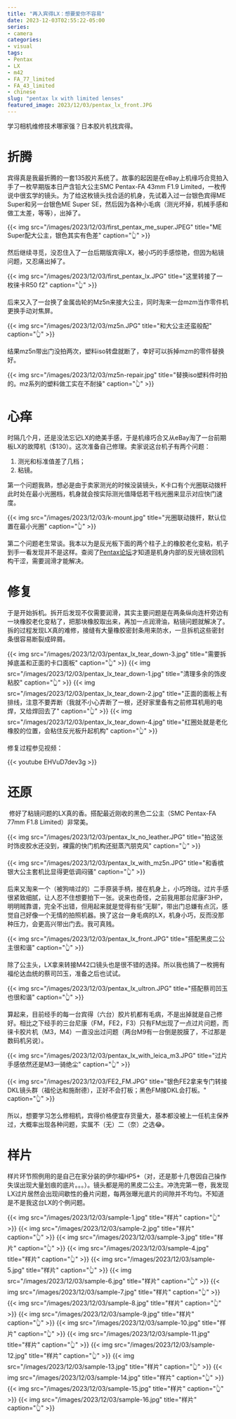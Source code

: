 ```yaml
---
title: "再入宾得LX：想要爱你不容易"
date: 2023-12-03T02:55:22-05:00
series:
- camera
categories:
- visual
tags:
- Pentax
- LX
- m42
- FA_77_limited
- FA_43_limited
- chinese
slug: "pentax lx with limited lenses"
featured_image: 2023/12/03/pentax_lx_front.JPG
---
```


学习相机维修技术哪家强？日本胶片机找宾得。
<!--more-->

# 折腾

宾得真是我最折腾的一套135胶片系统了。故事的起因是在eBay上机缘巧合竞拍入手了一枚早期版本日产含铅大公主SMC Pentax-FA 43mm F1.9 Limited，一枚传说中很玄学的镜头。为了给这枚镜头找合适的机身，先试着入过一台银色宾得ME Super和另一台银色ME Super SE，然后因为各种小毛病（测光坏掉，机械手感和做工太差，等等），出掉了。

{{< img src="/images/2023/12/03/first_pentax_me_super.JPEG" title="ME Super配大公主，银色其实有色差" caption="👆" >}}

然后继续寻觅，没忍住入了一台后期版宾得LX，被小巧的手感惊艳，但因为粘镜问题，又忍痛出掉了。

{{< img src="/images/2023/12/03/first_pentax_lx.JPG" title="这里转接了一枚徕卡R50 f2" caption="👆" >}}

后来又入了一台换了金属齿轮的Mz5n来接大公主，同时淘来一台mzm当作零件机更换手动对焦屏。

{{< img src="/images/2023/12/03/mz5n.JPG" title="和大公主还蛮般配" caption="👆" >}}

结果mz5n带出门没拍两次，塑料iso转盘就断了，幸好可以拆掉mzm的零件替换好。

{{< img src="/images/2023/12/03/mz5n-repair.jpg" title="替换iso塑料件时拍的。mz系列的塑料做工实在不耐操" caption="👆" >}}

# 心痒

时隔几个月，还是没法忘记LX的绝美手感，于是机缘巧合又从eBay淘了一台前期板LX的故障机（$130）。这次准备自己修理。卖家说这台机子有两个问题：

1. 测光和标准值差了几档；
2. 粘镜。

第一个问题我熟，想必是由于卖家测光的时候没装镜头，K卡口有个光圈联动拨杆此时处在最小光圈档，机身就会按实际测光值降低若干档光圈来显示对应快门速度。

{{< img src="/images/2023/12/03/k-mount.jpg" title="光圈联动拨杆，默认位置在最小光圈" caption="👆" >}}

第二个问题老生常谈。我本以为是反光板下面的两个柱子上的橡胶老化变粘，机子到手一看发现并不是这样。查阅了[Pentax论坛](https://www.pentaxforums.com/forums/8-film-slrs-compact-film-cameras/383378-slooooooooooowww-mirror-pentax-lx.html)才知道是机身内部的反光镜收回机构干涩，需要润滑才能解决。

# 修复

于是开始拆机。拆开后发现不仅需要润滑，其实主要问题是在两条纵向连杆旁边有一块橡胶老化变粘了，把那块橡胶取出来，再加一点润滑油，粘镜问题就解决了。拆的过程发现LX真的难修，接缝有大量橡胶密封条用来防水，一旦拆机这些密封条很容易断裂成碎屑。

{{< img src="/images/2023/12/03/pentax_lx_tear_down-3.jpg" title="需要拆掉底盖和正面的卡口面板" caption="👆" >}}
{{< img src="/images/2023/12/03/pentax_lx_tear_down-1.jpg" title="清理多余的饰皮粘胶" caption="👆" >}}
{{< img src="/images/2023/12/03/pentax_lx_tear_down-2.jpg" title="正面的面板上有排线，注意不要弄断（我就不小心弄断了一根，还好家里备有之前修耳机用的电焊，又给焊回去了" caption="👆" >}}
{{< img src="/images/2023/12/03/pentax_lx_tear_down-4.jpg" title="红圈处就是老化橡胶的位置，会粘住反光板升起机构" caption="👆" >}}

修复过程参见视频：

{{< youtube EHVuD7dev3g >}}

# 还原
​
修好了粘镜问题的LX真的香。搭配最近刚收的黑色二公主（SMC Pentax-FA 77mm F1.8 Limited）非常美。

{{< img src="/images/2023/12/03/pentax_lx_no_leather.JPG" title="拍这张时饰皮胶水还没到，裸露的快门机构还挺蒸汽朋克风" caption="👆" >}}

{{< img src="/images/2023/12/03/pentax_lx_with_mz5n.JPG" title="和香槟银大公主套机比显得更低调闷骚" caption="👆" >}}

后来又淘来一个（被狗啃过的）二手原装手柄，接在机身上，小巧玲珑。过片手感很紧致细腻，让人忍不住想要拍下一张。说来也奇怪，之前我用那台尼康F3HP，明明贼靠谱，完全不出错，但用起来就是觉得有些“无聊”，带出门总嫌有点沉，感觉自己好像一个无情的拍照机器。换了这台一身毛病的LX，机身小巧，反而没那种压力，会更高兴带出门去。我可真贱。

{{< img src="/images/2023/12/03/pentax_lx_front.JPG" title="搭配黑皮二公主很和谐" caption="👆" >}}

除了公主头，LX拿来转接M42口镜头也是很不错的选择。所以我也搞了一枚拥有福伦达血统的蔡司凹玉，准备之后也试试。

{{< img src="/images/2023/12/03/pentax_lx_ultron.JPG" title="搭配蔡司凹玉也很和谐" caption="👆" >}}

算起来，目前经手的每一台宾得（六台）胶片机都有毛病，不是出掉就是自己修好。相比之下经手的三台尼康（FM，FE2，F3）只有FM出现了一点过片问题，而徕卡胶片机（M3，M4）一直没出过问题（两台M9有一台倒是脱膜了，不过那是数码机另说）。

{{< img src="/images/2023/12/03/pentax_lx_with_leica_m3.JPG" title="过片手感依然还是M3一骑绝尘" caption="👆" >}}

{{< img src="/images/2023/12/03/FE2_FM.JPG" title="银色FE2拿来专门转接DKL镜头群（福伦达和施耐德），正好不会打板；黑色FM接DKL会打板。" caption="👆" >}}

所以，想要学习怎么修相机，宾得价格便宜存货量大，基本都没被上一任机主保养过，大概率出现各种问题，实属不（无）二（奈）之选😂。

# 样片

样片环节照例用的是自己在家分装的伊尔福HP5+（对，还是那十几卷因自己操作失误出现大量划痕的底片。。。）。镜头都是用的黑皮二公主。冲洗完第一卷，我发现LX过片居然会出现间歇性的叠片问题，每两张曝光底片的间隙并不均匀。不知道是不是我这台LX的个例问题。

{{< img src="/images/2023/12/03/sample-1.jpg" title="样片" caption="👆" >}}
{{< img src="/images/2023/12/03/sample-2.jpg" title="样片" caption="👆" >}}
{{< img src="/images/2023/12/03/sample-3.jpg" title="样片" caption="👆" >}}
{{< img src="/images/2023/12/03/sample-4.jpg" title="样片" caption="👆" >}}
{{< img src="/images/2023/12/03/sample-5.jpg" title="样片" caption="👆" >}}
{{< img src="/images/2023/12/03/sample-6.jpg" title="样片" caption="👆" >}}
{{< img src="/images/2023/12/03/sample-7.jpg" title="样片" caption="👆" >}}
{{< img src="/images/2023/12/03/sample-8.jpg" title="样片" caption="👆" >}}
{{< img src="/images/2023/12/03/sample-9.jpg" title="样片" caption="👆" >}}
{{< img src="/images/2023/12/03/sample-10.jpg" title="样片" caption="👆" >}}
{{< img src="/images/2023/12/03/sample-11.jpg" title="样片" caption="👆" >}}
{{< img src="/images/2023/12/03/sample-12.jpg" title="样片" caption="👆" >}}
{{< img src="/images/2023/12/03/sample-13.jpg" title="样片" caption="👆" >}}
{{< img src="/images/2023/12/03/sample-14.jpg" title="样片" caption="👆" >}}
{{< img src="/images/2023/12/03/sample-15.jpg" title="样片" caption="👆" >}}
{{< img src="/images/2023/12/03/sample-16.jpg" title="样片" caption="👆" >}}
